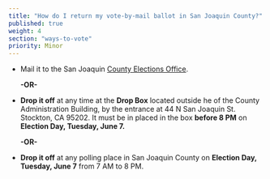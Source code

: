 ```yaml
---
title: "How do I return my vote-by-mail ballot in San Joaquin County?"
published: true
weight: 4
section: "ways-to-vote"
priority: Minor
---
```


- Mail it to the San Joaquin [County Elections Office](#section-election-office-contact).  

  **-OR-**  

- **Drop it off** at any time at the **Drop Box** located outside he of the County Administration Building, by the entrance at 44 N San Joaquin St. Stockton, CA 95202.  It must be in placed in the box **before 8 PM** on  **Election Day, Tuesday, June 7.**  

  **-OR-**  
  
- **Drop it off** at any polling place in San Joaquin County on **Election Day, Tuesday, June 7** from 7 AM to 8 PM.  
